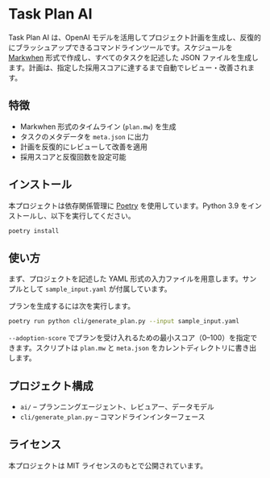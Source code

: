 # Task Plan AI

Task Plan AI は、OpenAI モデルを活用してプロジェクト計画を生成し、反復的にブラッシュアップできるコマンドラインツールです。スケジュールを [Markwhen](https://markwhen.com/) 形式で作成し、すべてのタスクを記述した JSON ファイルを生成します。計画は、指定した採用スコアに達するまで自動でレビュー・改善されます。

## 特徴

* Markwhen 形式のタイムライン (`plan.mw`) を生成
* タスクのメタデータを `meta.json` に出力
* 計画を反復的にレビューして改善を適用
* 採用スコアと反復回数を設定可能

## インストール

本プロジェクトは依存関係管理に [Poetry](https://python-poetry.org/) を使用しています。Python 3.9 をインストールし、以下を実行してください。

```bash
poetry install
```

## 使い方

まず、プロジェクトを記述した YAML 形式の入力ファイルを用意します。サンプルとして `sample_input.yaml` が付属しています。

プランを生成するには次を実行します。

```bash
poetry run python cli/generate_plan.py --input sample_input.yaml
```

`--adoption-score` でプランを受け入れるための最小スコア（0–100）を指定できます。スクリプトは `plan.mw` と `meta.json` をカレントディレクトリに書き出します。

## プロジェクト構成

* `ai/` – プランニングエージェント、レビュアー、データモデル
* `cli/generate_plan.py` – コマンドラインインターフェース

## ライセンス

本プロジェクトは MIT ライセンスのもとで公開されています。
